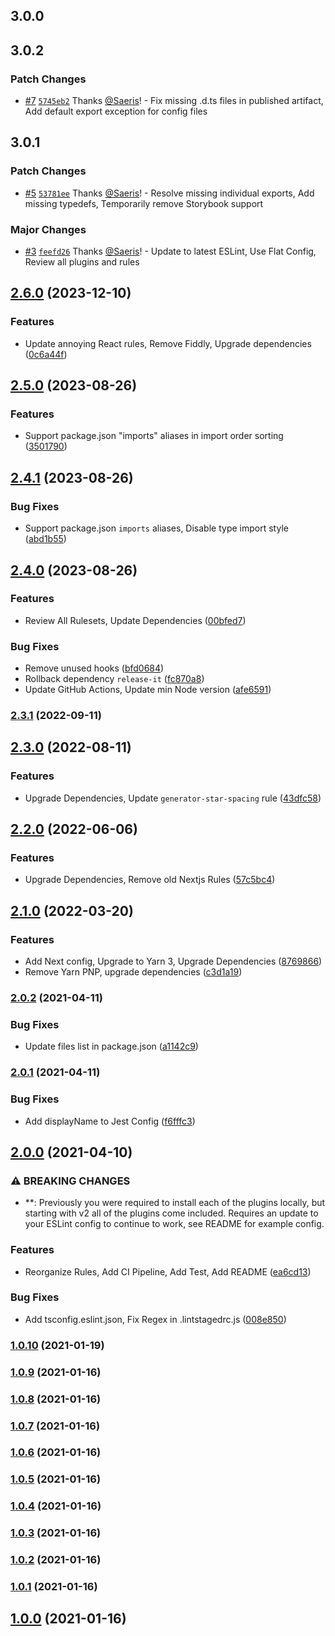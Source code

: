 ## 3.0.0

## 3.0.2

### Patch Changes

- [#7](https://github.com/Saeris/eslint-config/pull/7) [`5745eb2`](https://github.com/Saeris/eslint-config/commit/5745eb24df61278b25123f72f641e29fd58687c0) Thanks [@Saeris](https://github.com/Saeris)! - Fix missing .d.ts files in published artifact, Add default export exception for config files

## 3.0.1

### Patch Changes

- [#5](https://github.com/Saeris/eslint-config/pull/5) [`53781ee`](https://github.com/Saeris/eslint-config/commit/53781ee711b53eb1f8dcc2e2a27ff80ebde1331c) Thanks [@Saeris](https://github.com/Saeris)! - Resolve missing individual exports, Add missing typedefs, Temporarily remove Storybook support

### Major Changes

- [#3](https://github.com/Saeris/eslint-config/pull/3) [`feefd26`](https://github.com/Saeris/eslint-config/commit/feefd26dca901c25cf08a4d5659496d8f5cb88fb) Thanks [@Saeris](https://github.com/Saeris)! - Update to latest ESLint, Use Flat Config, Review all plugins and rules

## [2.6.0](https://github.com/saeris/eslint-config/compare/v2.5.0...v2.6.0) (2023-12-10)

### Features

- Update annoying React rules, Remove Fiddly, Upgrade dependencies ([0c6a44f](https://github.com/saeris/eslint-config/commit/0c6a44f7e08179a6d11286e8500a939f4b485e59))

## [2.5.0](https://github.com/saeris/eslint-config/compare/v2.4.1...v2.5.0) (2023-08-26)

### Features

- Support package.json "imports" aliases in import order sorting ([3501790](https://github.com/saeris/eslint-config/commit/35017907ed187b704c5e6b636f30ca08e4b95eca))

## [2.4.1](https://github.com/saeris/eslint-config/compare/v2.4.0...v2.4.1) (2023-08-26)

### Bug Fixes

- Support package.json `imports` aliases, Disable type import style ([abd1b55](https://github.com/saeris/eslint-config/commit/abd1b55201c6a78bccf2b646b0044af8284f69e8))

## [2.4.0](https://github.com/saeris/eslint-config/compare/v2.3.1...v2.4.0) (2023-08-26)

### Features

- Review All Rulesets, Update Dependencies ([00bfed7](https://github.com/saeris/eslint-config/commit/00bfed7760b35235b63fc5a586f2a7e7feabbfc9))

### Bug Fixes

- Remove unused hooks ([bfd0684](https://github.com/saeris/eslint-config/commit/bfd068468705849c48d781034f189094444225ee))
- Rollback dependency `release-it` ([fc870a8](https://github.com/saeris/eslint-config/commit/fc870a8d4c8bf538594861787c17c7ee5a7d5d24))
- Update GitHub Actions, Update min Node version ([afe6591](https://github.com/saeris/eslint-config/commit/afe659183e13a32c3a7ecef88af6bd75a06dad30))

### [2.3.1](https://github.com/saeris/eslint-config/compare/v2.3.0...v2.3.1) (2022-09-11)

## [2.3.0](https://github.com/saeris/eslint-config/compare/v2.2.0...v2.3.0) (2022-08-11)

### Features

- Upgrade Dependencies, Update `generator-star-spacing` rule ([43dfc58](https://github.com/saeris/eslint-config/commit/43dfc580222db30e6b94eade75efe89934ef77d2))

## [2.2.0](https://github.com/saeris/eslint-config/compare/v2.1.0...v2.2.0) (2022-06-06)

### Features

- Upgrade Dependencies, Remove old Nextjs Rules ([57c5bc4](https://github.com/saeris/eslint-config/commit/57c5bc4a61390e273eed16d2fde084844bb3f5f1))

## [2.1.0](https://github.com/saeris/eslint-config/compare/v2.0.2...v2.1.0) (2022-03-20)

### Features

- Add Next config, Upgrade to Yarn 3, Upgrade Dependencies ([8769866](https://github.com/saeris/eslint-config/commit/8769866543c935748be198a027c68394a3b19169))
- Remove Yarn PNP, upgrade dependencies ([c3d1a19](https://github.com/saeris/eslint-config/commit/c3d1a19353d5776847701abff32d4a9bdcbd165e))

### [2.0.2](https://github.com/saeris/eslint-config/compare/v2.0.2...v2.1.0) (2021-04-11)

### Bug Fixes

- Update files list in package.json ([a1142c9](https://github.com/saeris/eslint-config/commit/a1142c93a5c9bc5b9d2d9696001c6715b1081964))

### [2.0.1](https://github.com/saeris/eslint-config/compare/v2.0.2...v2.1.0) (2021-04-11)

### Bug Fixes

- Add displayName to Jest Config ([f6fffc3](https://github.com/saeris/eslint-config/commit/f6fffc3778f87e015f808d1a70e3cc975a5968b2))

## [2.0.0](https://github.com/saeris/eslint-config/compare/v2.0.2...v2.1.0) (2021-04-10)

### ⚠ BREAKING CHANGES

- \*\*: Previously you were required to install each of the plugins locally, but starting with v2 all of the plugins come included. Requires an update to your ESLint config to continue to work, see README for example config.

### Features

- Reorganize Rules, Add CI Pipeline, Add Test, Add README ([ea6cd13](https://github.com/saeris/eslint-config/commit/ea6cd138cbf873f0ad24f690d0c0cbef768496b8))

### Bug Fixes

- Add tsconfig.eslint.json, Fix Regex in .lintstagedrc.js ([008e850](https://github.com/saeris/eslint-config/commit/008e850f4b06a251b083e2d67664504aa0540803))

### [1.0.10](https://github.com/saeris/eslint-config/compare/v2.0.2...v2.1.0) (2021-01-19)

### [1.0.9](https://github.com/saeris/eslint-config/compare/v2.0.2...v2.1.0) (2021-01-16)

### [1.0.8](https://github.com/saeris/eslint-config/compare/v2.0.2...v2.1.0) (2021-01-16)

### [1.0.7](https://github.com/saeris/eslint-config/compare/v2.0.2...v2.1.0) (2021-01-16)

### [1.0.6](https://github.com/saeris/eslint-config/compare/v2.0.2...v2.1.0) (2021-01-16)

### [1.0.5](https://github.com/saeris/eslint-config/compare/v2.0.2...v2.1.0) (2021-01-16)

### [1.0.4](https://github.com/saeris/eslint-config/compare/v2.0.2...v2.1.0) (2021-01-16)

### [1.0.3](https://github.com/saeris/eslint-config/compare/v2.0.2...v2.1.0) (2021-01-16)

### [1.0.2](https://github.com/saeris/eslint-config/compare/v2.0.2...v2.1.0) (2021-01-16)

### [1.0.1](https://github.com/saeris/eslint-config/compare/v2.0.2...v2.1.0) (2021-01-16)

## [1.0.0](https://github.com/saeris/eslint-config/compare/v2.0.2...v2.1.0) (2021-01-16)

